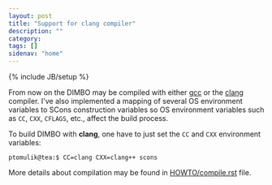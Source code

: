```yaml
---
layout: post
title: "Support for clang compiler"
description: ""
category: 
tags: []
sidenav: "home"
---
```

{% include JB/setup %}

From now on the DIMBO may be compiled with either [gcc](http://gcc.gnu.org/) or
the [clang](http://clang.llvm.org/) compiler. I've also implemented a mapping
of several OS environment variables to SCons construction variables so OS
environment variables such as `CC`, `CXX`, `CFLAGS`, etc., affect the build
process.

To build DIMBO with **clang**, one have to just set the `CC` and `CXX`
environment variables:

```console
ptomulik@tea:$ CC=clang CXX=clang++ scons 
```

More details about compilation may be found in
[HOWTO/compile.rst](https://github.com/ptomulik/dimbo/blob/master/HOWTO/compile.rst)
file.

<!-- vim: set syntax=markdown: -->
